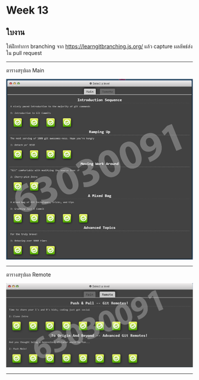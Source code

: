 # Week 13 #

## ใบงาน

ให้ฝึกทำการ branching  จาก  https://learngitbranching.js.org/ แล้ว capture ผลลัพธ์ส่งใน pull request

---

ตารางสรุปผล Main

<img src="Goal/Main.png">

---

ตารางสรุปผล Remote

<img src="Goal/Remote.png">

---
